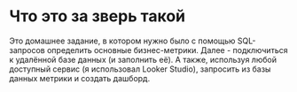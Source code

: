 # Что это за зверь такой
Это домашнее задание, в котором нужно было с помощью SQL-запросов определить основные бизнес-метрики.
Далее - подключиться к удалённой базе данных (и заполнить её). А также, используя любой доступный сервис (я использовал Looker Studio), 
запросить из базы данных метрики и создать дашборд.
